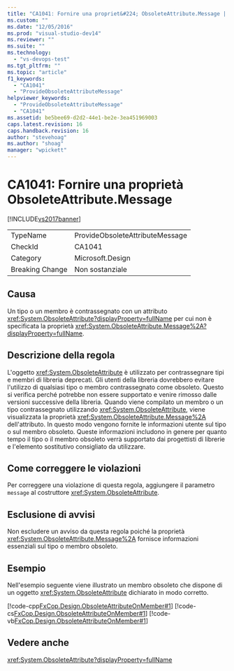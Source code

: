 ```yaml
---
title: "CA1041: Fornire una propriet&#224; ObsoleteAttribute.Message | Microsoft Docs"
ms.custom: ""
ms.date: "12/05/2016"
ms.prod: "visual-studio-dev14"
ms.reviewer: ""
ms.suite: ""
ms.technology: 
  - "vs-devops-test"
ms.tgt_pltfrm: ""
ms.topic: "article"
f1_keywords: 
  - "CA1041"
  - "ProvideObsoleteAttributeMessage"
helpviewer_keywords: 
  - "ProvideObsoleteAttributeMessage"
  - "CA1041"
ms.assetid: be5bee69-d2d2-44e1-be2e-3ea451969003
caps.latest.revision: 16
caps.handback.revision: 16
author: "stevehoag"
ms.author: "shoag"
manager: "wpickett"
---
```

# CA1041: Fornire una propriet&#224; ObsoleteAttribute.Message
[!INCLUDE[vs2017banner](../code-quality/includes/vs2017banner.md)]

|||  
|-|-|  
|TypeName|ProvideObsoleteAttributeMessage|  
|CheckId|CA1041|  
|Category|Microsoft.Design|  
|Breaking Change|Non sostanziale|  
  
## Causa  
 Un tipo o un membro è contrassegnato con un attributo <xref:System.ObsoleteAttribute?displayProperty=fullName> per cui non è specificata la proprietà <xref:System.ObsoleteAttribute.Message%2A?displayProperty=fullName>.  
  
## Descrizione della regola  
 L'oggetto <xref:System.ObsoleteAttribute> è utilizzato per contrassegnare tipi e membri di libreria deprecati.  Gli utenti della libreria dovrebbero evitare l'utilizzo di qualsiasi tipo o membro contrassegnato come obsoleto.  Questo si verifica perché potrebbe non essere supportato e venire rimosso dalle versioni successive della libreria.  Quando viene compilato un membro o un tipo contrassegnato utilizzando <xref:System.ObsoleteAttribute>, viene visualizzata la proprietà <xref:System.ObsoleteAttribute.Message%2A> dell'attributo.  In questo modo vengono fornite le informazioni utente sul tipo o sul membro obsoleto.  Queste informazioni includono in genere per quanto tempo il tipo o il membro obsoleto verrà supportato dai progettisti di librerie e l'elemento sostitutivo consigliato da utilizzare.  
  
## Come correggere le violazioni  
 Per correggere una violazione di questa regola, aggiungere il parametro `message` al costruttore <xref:System.ObsoleteAttribute>.  
  
## Esclusione di avvisi  
 Non escludere un avviso da questa regola poiché la proprietà <xref:System.ObsoleteAttribute.Message%2A> fornisce informazioni essenziali sul tipo o membro obsoleto.  
  
## Esempio  
 Nell'esempio seguente viene illustrato un membro obsoleto che dispone di un oggetto <xref:System.ObsoleteAttribute> dichiarato in modo corretto.  
  
 [!code-cpp[FxCop.Design.ObsoleteAttributeOnMember#1](../code-quality/codesnippet/CPP/ca1041-provide-obsoleteattribute-message_1.cpp)]
 [!code-cs[FxCop.Design.ObsoleteAttributeOnMember#1](../code-quality/codesnippet/CSharp/ca1041-provide-obsoleteattribute-message_1.cs)]
 [!code-vb[FxCop.Design.ObsoleteAttributeOnMember#1](../code-quality/codesnippet/VisualBasic/ca1041-provide-obsoleteattribute-message_1.vb)]  
  
## Vedere anche  
 <xref:System.ObsoleteAttribute?displayProperty=fullName>
